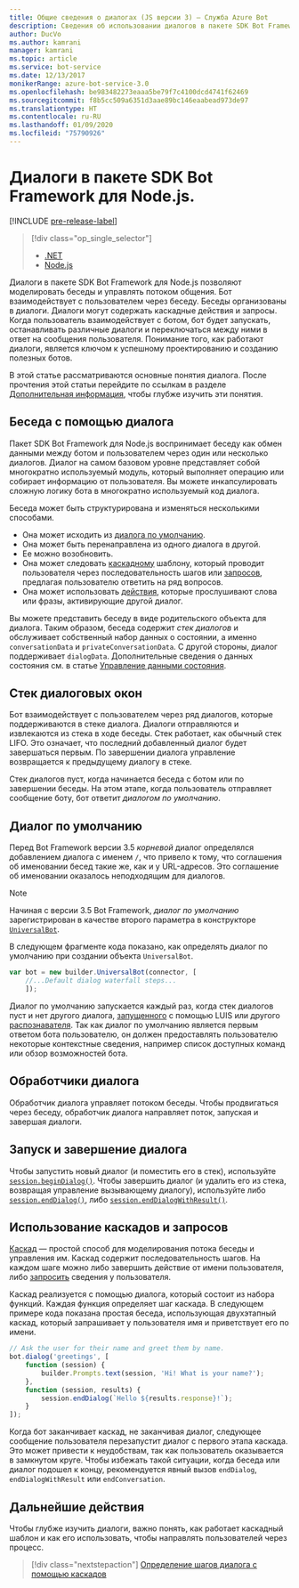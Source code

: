 ```yaml
---
title: Общие сведения о диалогах (JS версии 3) — Служба Azure Bot
description: Сведения об использовании диалогов в пакете SDK Bot Framework для Node.js для моделирования бесед и управления потоком общения.
author: DucVo
ms.author: kamrani
manager: kamrani
ms.topic: article
ms.service: bot-service
ms.date: 12/13/2017
monikerRange: azure-bot-service-3.0
ms.openlocfilehash: be983482273eaaa5be79f7c4100dcd4741f62469
ms.sourcegitcommit: f8b5cc509a6351d3aae89bc146eaabead973de97
ms.translationtype: HT
ms.contentlocale: ru-RU
ms.lasthandoff: 01/09/2020
ms.locfileid: "75790926"
---
```

# <a name="dialogs-in-the-bot-framework-sdk-for-nodejs"></a>Диалоги в пакете SDK Bot Framework для Node.js.

[!INCLUDE [pre-release-label](../includes/pre-release-label-v3.md)]

> [!div class="op_single_selector"]
> - [.NET](../dotnet/bot-builder-dotnet-dialogs.md)
> - [Node.js](../nodejs/bot-builder-nodejs-dialog-overview.md)

Диалоги в пакете SDK Bot Framework для Node.js позволяют моделировать беседы и управлять потоком общения. Бот взаимодействует с пользователем через беседу. Беседы организованы в диалоги. Диалоги могут содержать каскадные действия и запросы. Когда пользователь взаимодействует с ботом, бот будет запускать, останавливать различные диалоги и переключаться между ними в ответ на сообщения пользователя. Понимание того, как работают диалоги, является ключом к успешному проектированию и созданию полезных ботов. 

В этой статье рассматриваются основные понятия диалога. После прочтения этой статьи перейдите по ссылкам в разделе [Дополнительная информация](#next-steps), чтобы глубже изучить эти понятия.

## <a name="conversations-through-dialogs"></a>Беседа с помощью диалога

Пакет SDK Bot Framework для Node.js воспринимает беседу как обмен данными между ботом и пользователем через один или несколько диалогов. Диалог на самом базовом уровне представляет собой многократно используемый модуль, который выполняет операцию или собирает информацию от пользователя. Вы можете инкапсулировать сложную логику бота в многократно используемый код диалога.

Беседа может быть структурирована и изменяться несколькими способами.

- Она может исходить из [диалога по умолчанию](#default-dialog).
- Она может быть перенаправлена из одного диалога в другой.
- Ее можно возобновить.
- Она может следовать [каскадному](bot-builder-nodejs-dialog-waterfall.md) шаблону, который проводит пользователя через последовательность шагов или [запросов](bot-builder-nodejs-dialog-prompt.md), предлагая пользователю ответить на ряд вопросов.
- Она может использовать [действия](bot-builder-nodejs-dialog-actions.md), которые прослушивают слова или фразы, активирующие другой диалог. 

Вы можете представить беседу в виде родительского объекта для диалога. Таким образом, беседа содержит *стек диалогов* и обслуживает собственный набор данных о состоянии, а именно `conversationData` и `privateConversationData`. С другой стороны, диалог поддерживает `dialogData`. Дополнительные сведения о данных состояния см. в статье [Управление данными состояния](bot-builder-nodejs-state.md).

## <a name="dialog-stack"></a>Стек диалоговых окон

Бот взаимодействует с пользователем через ряд диалогов, которые поддерживаются в стеке диалога. Диалоги отправляются и извлекаются из стека в ходе беседы. Стек работает, как обычный стек LIFO. Это означает, что последний добавленный диалог будет завершаться первым. По завершении диалога управление возвращается к предыдущему диалогу в стеке.

Стек диалогов пуст, когда начинается беседа с ботом или по завершении беседы. На этом этапе, когда пользователь отправляет сообщение боту, бот ответит *диалогом по умолчанию*.

## <a name="default-dialog"></a>Диалог по умолчанию

Перед Bot Framework версии 3.5 *корневой* диалог определялся добавлением диалога с именем `/`, что привело к тому, что соглашения об именовании бесед такие же, как и у URL-адресов. Это соглашение об именовании оказалось неподходящим для диалогов. 

> [!NOTE]
> Начиная с версии 3.5 Bot Framework, *диалог по умолчанию* зарегистрирован в качестве второго параметра в конструкторе [`UniversalBot`](https://docs.botframework.com/node/builder/chat-reference/classes/_botbuilder_d_.universalbot.html#constructor).  

В следующем фрагменте кода показано, как определять диалог по умолчанию при создании объекта `UniversalBot`.

```javascript
var bot = new builder.UniversalBot(connector, [
    //...Default dialog waterfall steps...
    ]);
```

Диалог по умолчанию запускается каждый раз, когда стек диалогов пуст и нет другого диалога, [запущенного](bot-builder-nodejs-dialog-actions.md) с помощью LUIS или другого [распознавателя](bot-builder-nodejs-recognize-intent-messages.md). Так как диалог по умолчанию является первым ответом бота пользователю, он должен предоставлять пользователю некоторые контекстные сведения, например список доступных команд или обзор возможностей бота.

## <a name="dialog-handlers"></a>Обработчики диалога

Обработчик диалога управляет потоком беседы. Чтобы продвигаться через беседу, обработчик диалога направляет поток, запуская и завершая диалоги. 

## <a name="starting-and-ending-dialogs"></a>Запуск и завершение диалога

Чтобы запустить новый диалог (и поместить его в стек), используйте [`session.beginDialog()`](http://docs.botframework.com/node/builder/chat-reference/classes/_botbuilder_d_.session#begindialog). Чтобы завершить диалог (и удалить его из стека, возвращая управление вызывающему диалогу), используйте либо [`session.endDialog()`](http://docs.botframework.com/node/builder/chat-reference/classes/_botbuilder_d_.session#enddialog), либо [`session.endDialogWithResult()`](http://docs.botframework.com/node/builder/chat-reference/classes/_botbuilder_d_.session#enddialogwithresult). 

## <a name="using-waterfalls-and-prompts"></a>Использование каскадов и запросов

[Каскад](bot-builder-nodejs-dialog-waterfall.md) — простой способ для моделирования потока беседы и управления им. Каскад содержит последовательность шагов. На каждом шаге можно либо завершить действие от имени пользователя, либо [запросить](bot-builder-nodejs-dialog-prompt.md) сведения у пользователя.

Каскад реализуется с помощью диалога, который состоит из набора функций. Каждая функция определяет шаг каскада. В следующем примере кода показана простая беседа, использующая двухэтапный каскад, который запрашивает у пользователя имя и приветствует его по имени.

```javascript
// Ask the user for their name and greet them by name.
bot.dialog('greetings', [
    function (session) {
        builder.Prompts.text(session, 'Hi! What is your name?');
    },
    function (session, results) {
        session.endDialog(`Hello ${results.response}!`);
    }
]);
```

Когда бот заканчивает каскад, не заканчивая диалог, следующее сообщение пользователя перезапустит диалог с первого этапа каскада. Это может привести к неудобствам, так как пользователь оказывается в замкнутом круге. Чтобы избежать такой ситуации, когда беседа или диалог подошел к концу, рекомендуется явный вызов `endDialog`, `endDialogWithResult` или `endConversation`.

## <a name="next-steps"></a>Дальнейшие действия

Чтобы глубже изучить диалоги, важно понять, как работает каскадный шаблон и как его использовать, чтобы направлять пользователей через процесс.

> [!div class="nextstepaction"]
> [Определение шагов диалога с помощью каскадов](bot-builder-nodejs-dialog-waterfall.md)
